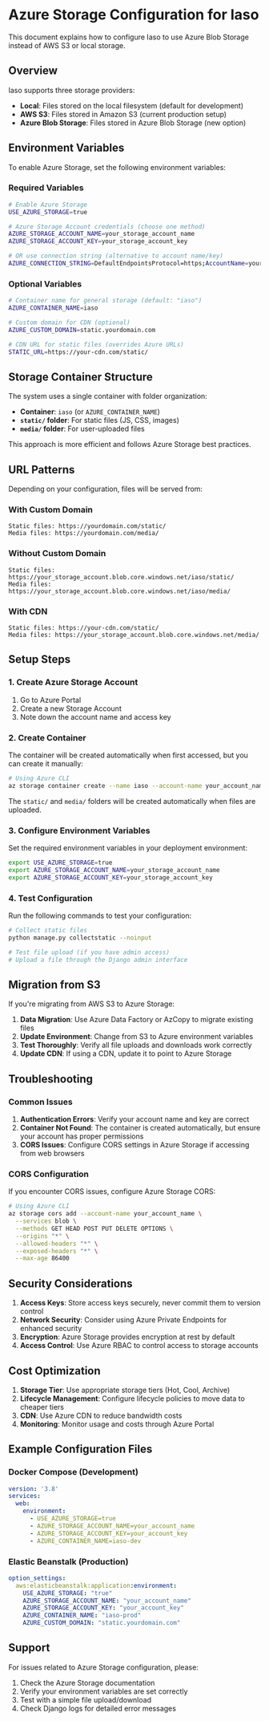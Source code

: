 # Azure Storage Configuration for Iaso

This document explains how to configure Iaso to use Azure Blob Storage instead of AWS S3 or local storage.

## Overview

Iaso supports three storage providers:
- **Local**: Files stored on the local filesystem (default for development)
- **AWS S3**: Files stored in Amazon S3 (current production setup)
- **Azure Blob Storage**: Files stored in Azure Blob Storage (new option)

## Environment Variables

To enable Azure Storage, set the following environment variables:

### Required Variables

```bash
# Enable Azure Storage
USE_AZURE_STORAGE=true

# Azure Storage Account credentials (choose one method)
AZURE_STORAGE_ACCOUNT_NAME=your_storage_account_name
AZURE_STORAGE_ACCOUNT_KEY=your_storage_account_key

# OR use connection string (alternative to account name/key)
AZURE_CONNECTION_STRING=DefaultEndpointsProtocol=https;AccountName=your_account;AccountKey=your_key;EndpointSuffix=core.windows.net
```

### Optional Variables

```bash
# Container name for general storage (default: "iaso")
AZURE_CONTAINER_NAME=iaso

# Custom domain for CDN (optional)
AZURE_CUSTOM_DOMAIN=static.yourdomain.com

# CDN URL for static files (overrides Azure URLs)
STATIC_URL=https://your-cdn.com/static/
```

## Storage Container Structure

The system uses a single container with folder organization:
- **Container**: `iaso` (or `AZURE_CONTAINER_NAME`)
- **`static/` folder**: For static files (JS, CSS, images)
- **`media/` folder**: For user-uploaded files

This approach is more efficient and follows Azure Storage best practices.

## URL Patterns

Depending on your configuration, files will be served from:

### With Custom Domain
```
Static files: https://yourdomain.com/static/
Media files: https://yourdomain.com/media/
```

### Without Custom Domain
```
Static files: https://your_storage_account.blob.core.windows.net/iaso/static/
Media files: https://your_storage_account.blob.core.windows.net/iaso/media/
```

### With CDN
```
Static files: https://your-cdn.com/static/
Media files: https://your_storage_account.blob.core.windows.net/media/
```

## Setup Steps

### 1. Create Azure Storage Account

1. Go to Azure Portal
2. Create a new Storage Account
3. Note down the account name and access key

### 2. Create Container

The container will be created automatically when first accessed, but you can create it manually:

```bash
# Using Azure CLI
az storage container create --name iaso --account-name your_account_name
```

The `static/` and `media/` folders will be created automatically when files are uploaded.

### 3. Configure Environment Variables

Set the required environment variables in your deployment environment:

```bash
export USE_AZURE_STORAGE=true
export AZURE_STORAGE_ACCOUNT_NAME=your_storage_account_name
export AZURE_STORAGE_ACCOUNT_KEY=your_storage_account_key
```

### 4. Test Configuration

Run the following commands to test your configuration:

```bash
# Collect static files
python manage.py collectstatic --noinput

# Test file upload (if you have admin access)
# Upload a file through the Django admin interface
```

## Migration from S3

If you're migrating from AWS S3 to Azure Storage:

1. **Data Migration**: Use Azure Data Factory or AzCopy to migrate existing files
2. **Update Environment**: Change from S3 to Azure environment variables
3. **Test Thoroughly**: Verify all file uploads and downloads work correctly
4. **Update CDN**: If using a CDN, update it to point to Azure Storage

## Troubleshooting

### Common Issues

1. **Authentication Errors**: Verify your account name and key are correct
2. **Container Not Found**: The container is created automatically, but ensure your account has proper permissions
3. **CORS Issues**: Configure CORS settings in Azure Storage if accessing from web browsers

### CORS Configuration

If you encounter CORS issues, configure Azure Storage CORS:

```bash
# Using Azure CLI
az storage cors add --account-name your_account_name \
  --services blob \
  --methods GET HEAD POST PUT DELETE OPTIONS \
  --origins "*" \
  --allowed-headers "*" \
  --exposed-headers "*" \
  --max-age 86400
```

## Security Considerations

1. **Access Keys**: Store access keys securely, never commit them to version control
2. **Network Security**: Consider using Azure Private Endpoints for enhanced security
3. **Encryption**: Azure Storage provides encryption at rest by default
4. **Access Control**: Use Azure RBAC to control access to storage accounts

## Cost Optimization

1. **Storage Tier**: Use appropriate storage tiers (Hot, Cool, Archive)
2. **Lifecycle Management**: Configure lifecycle policies to move data to cheaper tiers
3. **CDN**: Use Azure CDN to reduce bandwidth costs
4. **Monitoring**: Monitor usage and costs through Azure Portal

## Example Configuration Files

### Docker Compose (Development)

```yaml
version: '3.8'
services:
  web:
    environment:
      - USE_AZURE_STORAGE=true
      - AZURE_STORAGE_ACCOUNT_NAME=your_account_name
      - AZURE_STORAGE_ACCOUNT_KEY=your_account_key
      - AZURE_CONTAINER_NAME=iaso-dev
```

### Elastic Beanstalk (Production)

```yaml
option_settings:
  aws:elasticbeanstalk:application:environment:
    USE_AZURE_STORAGE: "true"
    AZURE_STORAGE_ACCOUNT_NAME: "your_account_name"
    AZURE_STORAGE_ACCOUNT_KEY: "your_account_key"
    AZURE_CONTAINER_NAME: "iaso-prod"
    AZURE_CUSTOM_DOMAIN: "static.yourdomain.com"
```

## Support

For issues related to Azure Storage configuration, please:
1. Check the Azure Storage documentation
2. Verify your environment variables are set correctly
3. Test with a simple file upload/download
4. Check Django logs for detailed error messages 